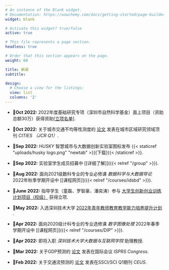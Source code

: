 ```yaml
---
# An instance of the Blank widget.
# Documentation: https://wowchemy.com/docs/getting-started/page-builder/
widget: blank

# Activate this widget? true/false
active: true

# This file represents a page section.
headless: true

# Order that this section appears on the page.
weight: 60

title: 新闻
subtitle: 

design:
  # Choose a view for the listings:
  view: list
  columns: '2'
---
```


- :mega:**Oct 2022:**  2022年度基础研究专项（深圳市自然科学基金）面上项目（资助总额30万）获得资助[[立项名单]](http://stic.sz.gov.cn/xxgk/tzgg/content/post_10169351.html).

- :page_with_curl:**Oct 2022:**  关于城市交通不均等性测度的 [论文](https://www.sciencedirect.com/science/article/pii/S0264275122004759) 发表在城市区域研究领域顶刊 *CITIES （JCR Q1）*.

- :mega:**Sep 2022:**  *HUSKY* 智慧城市与大数据创新实验室图标发布 {{< staticref "uploads/husky logo.png" "newtab" >}}[下载]{{< /staticref >}}.

- :mega:**Sep 2022:**  实验室学生成员招募中 [[详细了解]]({{< relref "/group" >}}).

- :school:**Aug 2022:**  面向2021级数科专业的专业必修课 *数据科学与大数据导论* 2022年秋季学期开设中 [[课程网页]]({{< relref "/courses/idsbd" >}}).

- :school:**June 2022:**  指导学生（童磊、罗智豪、潘奕涛）参与  [大学生创新创业训练计划项目（校级）](http://nbw-sztu-edu-cn.webvpn.sztu.edu.cn:8118/info/1022/41841.htm) 获得立项.

- :school:**May 2022:**  入选深圳技术大学  [2022年青年教师教育教学能力培养提升计划](http://nbw-sztu-edu-cn.webvpn.sztu.edu.cn:8118/info/1018/41631.htm) .

- :school:**Apr 2022:**  面向2020级计科专业的专业选修课 *数字图像处理* 2022年春季学期开设中 [[课程网页]]({{< relref "/courses/DIP" >}}).

- :mega:**Apr 2022:**  即将入职 *深圳技术大学大数据与互联网学院* 助理教授.

- :page_with_curl:**Mar 2022:**  关于GDP预测的 [论文](https://www.isprs2022-nice.com/) 发表在国际会议 *ISPRS Congress*.

- :page_with_curl:**Feb 2022:**  关于交通流预测的 [论文](https://www.sciencedirect.com/science/article/pii/S0198971522000205?via%3Dihub) 发表在SSCI/SCI Q1期刊 *CEUS*.
